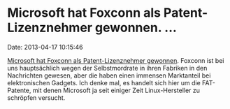 Microsoft hat Foxconn als Patent-Lizenznehmer gewonnen. \...
============================================================

Date: 2013-04-17 10:15:46

[Microsoft hat Foxconn als Patent-Lizenznehmer
gewonnen](http://arstechnica.com/tech-policy/2013/04/microsoft-scores-biggest-patent-licensee-yet-chinas-foxconn/).
Foxconn ist bei uns hauptsächlich wegen der Selbstmordrate in ihren
Fabriken in den Nachrichten gewesen, aber die haben einen immensen
Marktanteil bei elektronischen Gadgets. Ich denke mal, es handelt sich
hier um die FAT-Patente, mit denen Microsoft ja seit einiger Zeit
Linux-Hersteller zu schröpfen versucht.
